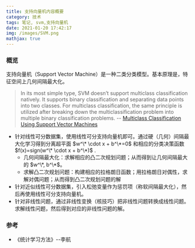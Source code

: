```yaml
---
title: 支持向量机内容概要
category: 技术
tags: 笔记, svm,支持向量机
date: 2021-01-20 17:42:17
img: /images/SVM.png
mathjax: true
---
```


### 概览
支持向量机（Support Vector Machine）是一种二类分类模型。基本原理是，特征空间上几何间隔最大化。

> In its most simple type, SVM doesn’t support multiclass classification natively. It supports binary classification and separating data points into two classes. For multiclass classification, the same principle is utilized after breaking down the multiclassification problem into multiple binary classification problems. -- [Multiclass Classification Using Support Vector Machines
](https://www.baeldung.com/cs/svm-multiclass-classification#:~:text=Multiclass%20Classification%20Using%20SVM,data%20points%20into%20two%20classes.&text=The%20idea%20is%20to%20map,separation%20between%20every%20two%20classes)


* 针对线性可分数据集，使用线性可分支持向量机即可。通过硬（几何）间隔最大化学习得到分离超平面 $w^\* \cdot x + b^\*=0$ 和相应的分类决策函数 $f(x)=sign(w^\* \cdot x + b^\*)$ .
  * 几何间隔最大化：求解相应的凸二次规划问题；从而得到让几何间隔最大的 $w^\*, b^\*$。
  * 求解凸二次规划问题：构建相应的拉格朗日函数；用拉格朗日对偶性，求解对偶问题；从而得到凸二次规划问题的解
* 针对近似线性可分数据集，引入松弛变量作为惩罚项（称软间隔最大化），然后再使用线性可分支持向量机。
* 针对非线性问题，通过非线性变换（核技巧）把非线性问题转换成线性问题。求解线性问题，然后得到对应的非线性问题的解。

### 参考
* 《统计学习方法》--李航
